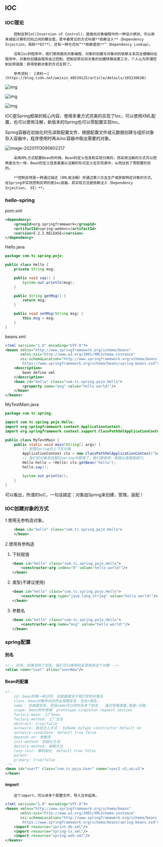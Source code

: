 ## IOC

### IOC理论

		控制反转IoC(Inversion of Control)，是面向对象编程中的一种设计原则，可以用来减低计算机代码之间的耦合度。其中最常见的方式叫做**依赖注入**（Dependency Injection，简称**DI**），还有一种方式叫“**依赖查找**”（Dependency Lookup）。
	
		没有Ioc的程序中，我们使用面向对象编程，对象的创建与对象间的依赖关系完全硬编码在程序中，对象的创建由程序自己控制，控制反转后将对象的创建转移给第三方，个人认为所谓控制反转就是：获得依赖对象的方式反转了。
	
		参考资料： [资料一](https://blog.csdn.net/weixin_40539125/article/details/103230638)

![img](./img/cHM6Ly9ibG9nLmNzZG4ubmV0L3dlaXhpbl80MDUzOTEyNQ.png)

![img](./img/jasidfasfaosdfasdfjaifow.png)

![img](./img/823982hjfja.png)

IOC是Spring框架的核心内容，使用多重方式完美的实现了Ioc，可以使用XML配置，也可以使用注解，新版本的Spring也可以零配置实现Ioc。

Spring容器在初始化时先读取配置文件，根据配置文件或元数据创建与组织对象存入容器中，程序使用时再从Ioc容器中取出需要的对象。

![image-20201113095602217](./img/image-20201113095602217.png)

		采用XML方式配置Bean的时候，Bean的定义信息和实现分离的，而采用注解的方式可以把两者合为一体，Bean的定义信息直接以注解的形式定义在实现类中，从而达到了零配置的目的。
	
		**控制反转是一种通过描述（XML或注解）并通过第三方去生产或获取特定对象的方式。在Spring中实现控制反转的是Ioc容器，其实现方法是依赖注入（Dependency Injection， DI）**。

### hello-spring

pom.xml

```xml
<dependency>
    <groupId>org.springframework</groupId>
    <artifactId>spring-webmvc</artifactId>
    <version>5.2.2.RELEASE</version>
</dependency>
```

Hello.java

```java
package com.tc.spring.pojo;

public class Hello {
    private String msg;

    public void say() {
        System.out.println(msg);
    }

    public String getMsg() {
        return msg;
    }

    public void setMsg(String msg) {
        this.msg = msg;
    }
}
```

beans.xml

```xml
<?xml version="1.0" encoding="UTF-8"?>
<beans xmlns="http://www.springframework.org/schema/beans"
       xmlns:xsi="http://www.w3.org/2001/XMLSchema-instance"
       xsi:schemaLocation="http://www.springframework.org/schema/beans
        https://www.springframework.org/schema/beans/spring-beans.xsd">
    <description>
        bean define xml
    </description>
    <bean id="hello" class="com.tc.spring.pojo.Hello">
        <property name="msg" value="hello world!"/>
    </bean>
</beans>
```

MyTestMain.java

```java
package com.tc.spring;

import com.tc.spring.pojo.Hello;
import org.springframework.context.ApplicationContext;
import org.springframework.context.support.ClassPathXmlApplicationContext;

public class MyTestMain {
    public static void main(String[] args) {
        // 获取Spring的上下文对象
        ApplicationContext ctx = new ClassPathXmlApplicationContext("beans.xml");
        // 我们的对象现在都在spring中管理了，我们要使用，直接从里面取就行。
        Hello hello = (Hello) ctx.getBean("hello");
        hello.say();

        System.out.println();
    }
}
```

可以看出，所谓的IoC，一句话搞定：对象由Spring来创建，管理，装配！

### IOC创建对象的方式

1.使用无参构造对象。

```xml
    <bean id="hello" class="com.tc.spring.pojo.Hello">
    </bean>
```

2.使用有参构造

1. 下标赋值

   ```xml
   <bean id="hello" class="com.tc.spring.pojo.Hello">
       <constructor-arg index="0" value="hello world!"/>
   </bean>
   ```

2. 类型(不建议使用)

   ```xml
   <bean id="hello" class="com.tc.spring.pojo.Hello">
       <constructor-arg type="java.lang.String" value="hello world!"/>
   </bean>
   ```

3. 参数名

   ```xml
   <bean id="hello" class="com.tc.spring.pojo.Hello">
       <constructor-arg name="msg" value="hello world!"/>
   </bean>
   ```

### spring配置

#### 别名

```xml
<!-- 别名，如果添加了别名，我们可以使用别名获取到这个对象 -->
<alias name="user" alias="userNew"/>
```

#### Bean的配置

```xml
<!-- 
	id: bean的唯一标识符，也就是相当于我们学的对象名
	class：bean对象所对应的全局限定名：包名+类名；
	name： 也就是别名，而且name可以同时去多个别名   通过空格或者,或者;分隔。
	scope: bean的作用域  prototype singleton request session
	factory-bean: 工厂bean
	factory-method: 工厂方法
	abstract: true/false
	autowire: 自动注入方式： byName byType constructor default no
	autowire-candidate: default true false
	depends-on: 依赖项
	init-method: 初始化方法
	destory-method: 销毁方法
	lazy-init: 懒初始化  default true false
	parent:
	primary: true/false
-->
<bean id="userT" class="com.tc.pojo.User" name="user2 u3,u4;u5">
</bean>
```

#### import

		这个import，可以讲多个配置文件，导入合并起来。

```xml
<?xml version="1.0" encoding="UTF-8"?>
<beans xmlns="http://www.springframework.org/schema/beans"
       xmlns:xsi="http://www.w3.org/2001/XMLSchema-instance"
       xsi:schemaLocation="http://www.springframework.org/schema/beans
        https://www.springframework.org/schema/beans/spring-beans.xsd">
    <import resource="sprint-db.xml"/>
    <import resource="spring-tx.xml"/>
    <import resource="spring-web.xml"/>
</beans>
```